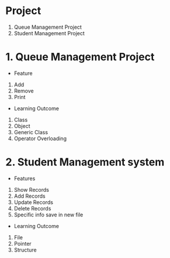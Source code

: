 # Project

1. Queue Management Project 
2. Student Management Project 

# 1. Queue Management Project #
* Feature
 1. Add
 2. Remove 
 3. Print

* Learning Outcome 
1. Class
2. Object
3. Generic Class
4. Operator Overloading 
# 2. Student Management system 

* Features
1. Show Records
2. Add Records 
3. Update Records 
4. Delete Records
5. Specific info save in new file 

* Learning Outcome 
1. File
2. Pointer
3. Structure 
